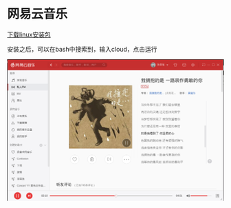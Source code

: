 # 网易云音乐

[下载linux安装包](http://music.163.com/#/download)

安装之后，可以在bash中搜索到，输入cloud，点击运行

![cloud-music.png](./images/cloud-music.png)